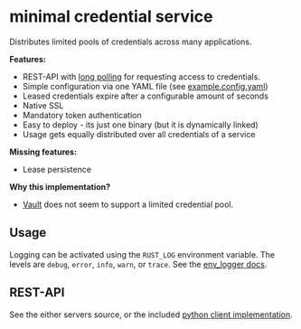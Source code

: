 # minimal credential service

Distributes limited pools of credentials across many applications.

**Features:**

* REST-API with [long polling](https://en.wikipedia.org/wiki/Push_technology#Long_polling) for requesting access to credentials.
* Simple configuration via one YAML file (see [example.config.yaml](example.config.yaml))
* Leased credentials expire after a configurable amount of seconds
* Native SSL
* Mandatory token authentication
* Easy to deploy - its just one binary (but it is dynamically linked)
* Usage gets equally distributed over all credentials of a service

**Missing features:**

* Lease persistence

**Why this implementation?**

* [Vault](https://www.vaultproject.io) does not seem to support a limited credential pool.

## Usage ##

Logging can be activated using the `RUST_LOG` environment variable. The levels are `debug`, `error`, `info`,
`warn`, or `trace`. See the [env_logger docs](https://docs.rs/env_logger/0.6.1/env_logger/#enabling-logging).


## REST-API ##

See the either servers source, or the included [python client implementation](../python-client).